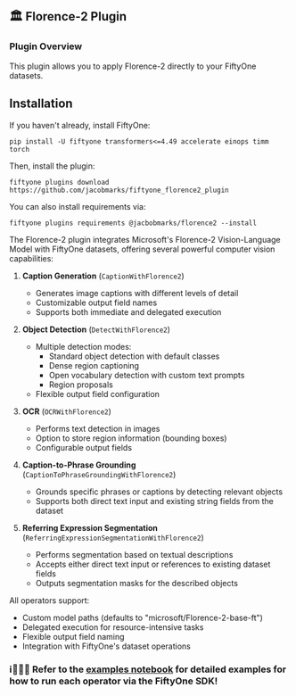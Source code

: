 ## 🏛️ Florence-2 Plugin

### Plugin Overview

This plugin allows you to apply Florence-2 directly to your FiftyOne datasets.

## Installation

If you haven't already, install FiftyOne:

```shell
pip install -U fiftyone transformers<=4.49 accelerate einops timm torch 
```

Then, install the plugin:

```shell
fiftyone plugins download https://github.com/jacobmarks/fiftyone_florence2_plugin
```

You can also install requirements via:

```shell
fiftyone plugins requirements @jacbobmarks/florence2 --install
```

The Florence-2 plugin integrates Microsoft's Florence-2 Vision-Language Model with FiftyOne datasets, offering several powerful computer vision capabilities:

1. **Caption Generation** (`CaptionWithFlorence2`)
   - Generates image captions with different levels of detail
   - Customizable output field names
   - Supports both immediate and delegated execution

2. **Object Detection** (`DetectWithFlorence2`)
   - Multiple detection modes:
     - Standard object detection with default classes
     - Dense region captioning
     - Open vocabulary detection with custom text prompts
     - Region proposals
   - Flexible output field configuration

3. **OCR** (`OCRWithFlorence2`)
   - Performs text detection in images
   - Option to store region information (bounding boxes)
   - Configurable output fields

4. **Caption-to-Phrase Grounding** (`CaptionToPhraseGroundingWithFlorence2`)
   - Grounds specific phrases or captions by detecting relevant objects
   - Supports both direct text input and existing string fields from the dataset

5. **Referring Expression Segmentation** (`ReferringExpressionSegmentationWithFlorence2`)
   - Performs segmentation based on textual descriptions
   - Accepts either direct text input or references to existing dataset fields
   - Outputs segmentation masks for the described objects

All operators support:
- Custom model paths (defaults to "microsoft/Florence-2-base-ft")
- Delegated execution for resource-intensive tasks
- Flexible output field naming
- Integration with FiftyOne's dataset operations

### ℹ👨🏽‍💻 Refer to the [examples notebook](example_sdk_operators.ipynb) for detailed examples for how to run each operator via the FiftyOne SDK!